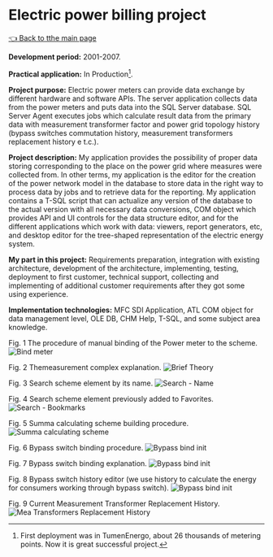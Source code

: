 # Electric power billing project

[:point_left: Back to tthe main page](../../README.md)

**Development period:** 2001-2007.

**Practical application:** In Production[^1].

**Project purpose:** Electric power meters can provide data exchange by different hardware and software APIs. 
The server application collects data from the power meters and puts data into the SQL Server database. 
SQL Server Agent executes jobs which calculate result data from the primary data with measurement transformer 
factor and power grid topology history (bypass switches commutation history, measurement transformers replacement history e t.c.).

**Project description:** 
My application provides the possibility of proper data storing corresponding to the place on the power grid where measures were collected from. In other terms, my application is the editor for the creation of the power network model in the database to store data in the right way to process data by jobs and to retrieve data for the reporting. My application contains a T-SQL script that can actualize any version of the database to the actual version with all necessary data conversions, COM object which provides API and UI controls for the data structure editor, and for the different applications which work with data: viewers, report generators, etc, and desktop editor for the tree-shaped representation of the electric energy system.

**My part in this project:** Requirements preparation, integration with existing architecture, development of the architecture, implementing, testing, deployment to first customer, technical support, collecting and implementing of additional customer requirements after they got some using experience.

**Implementation technologies:** MFC SDI Application, ATL COM object for data management level, OLE DB, CHM Help, T-SQL, and some subject area knowledge.

Fig. 1 The procedure of manual binding of the Power meter to the scheme.
![Bind meter](Images/Dlg_Bind_Meter_Tree.png)

Fig. 2 Themeasurement complex explanation.
![Brief Theory](Images/Fig_02_Theor_MeaComplex.png)

Fig. 3 Search scheme element by its name.
![Search - Name](Images/Fig_03_Search_Name.gif)

Fig. 4 Search scheme element previously added to Favorites.
![Search - Bookmarks](Images/Fig_04_Search_Fav.gif)

Fig. 5 Summa calculating scheme building procedure.
![Summa calculating scheme](Images/Fig_05_Bind_Sum.png)

Fig. 6 Bypass switch binding procedure.
![Bypass bind init](Images/Fig_06_Bypass_Bind_Init.png)

Fig. 7 Bypass switch binding explanation.
![Bypass bind init](Images/Fig_07_Bypass_Bind_Explain.png)

Fig. 8 Bypass switch history editor (we use history to calculate the energy for consumers working through bypass switch).
![Bypass bind init](Images/Fig_08_Bypass_Log.gif)

Fig. 9 Current Measurement Transformer Replacement History.
![Mea Transformers Replacement History](Images/Fig_09_Mea_Coeff_Hist.png)



[^1]: First deployment was in TumenEnergo, about 26 thousands of metering points. Now it is great successful project.
